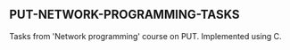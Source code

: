 ## PUT-NETWORK-PROGRAMMING-TASKS
Tasks from 'Network programming' course on PUT. Implemented using C.
